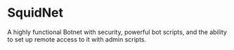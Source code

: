 # SquidNet
A highly functional Botnet with security, powerful bot scripts, and the ability to set up remote access to it with admin scripts.
